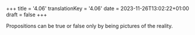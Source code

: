 +++
title = '4.06'
translationKey = '4.06'
date = 2023-11-26T13:02:22+01:00
draft = false
+++

Propositions can be true or false only by being pictures of the reality.

